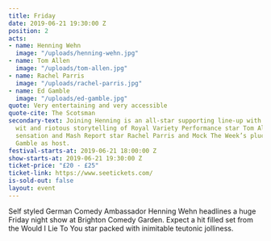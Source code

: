 ```yaml
---
title: Friday
date: 2019-06-21 19:30:00 Z
position: 2
acts:
- name: Henning Wehn
  image: "/uploads/henning-wehn.jpg"
- name: Tom Allen
  image: "/uploads/tom-allen.jpg"
- name: Rachel Parris
  image: "/uploads/rachel-parris.jpg"
- name: Ed Gamble
  image: "/uploads/ed-gamble.jpg"
quote: Very entertaining and very accessible
quote-cite: The Scotsman
secondary-text: Joining Henning is an all-star supporting line-up with the acerbic
  wit and riotous storytelling of Royal Variety Performance star Tom Allen, the viral
  sensation and Mash Report star Rachel Parris and Mock The Week’s plucky scamp Ed
  Gamble as host.
festival-starts-at: 2019-06-21 18:00:00 Z
show-starts-at: 2019-06-21 19:30:00 Z
ticket-price: "£20 - £25"
ticket-link: https://www.seetickets.com/
is-sold-out: false
layout: event
---
```


Self styled German Comedy Ambassador Henning Wehn headlines a huge Friday night show at Brighton Comedy Garden. Expect a hit filled set from the Would I Lie To You star packed with inimitable teutonic jolliness.